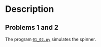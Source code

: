 Description
===========

Problems 1 and 2
----------------

The program [`01_02.py`](01_02.py) simulates the spinner.